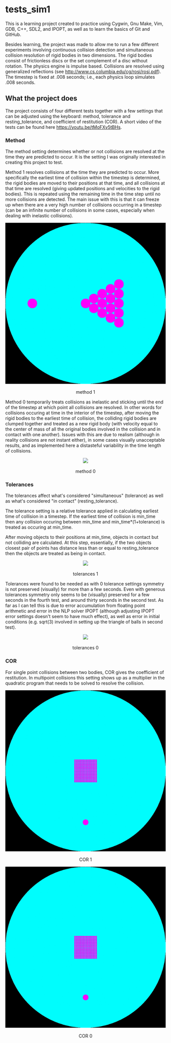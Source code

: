 # tests_sim1
This is a learning project created to practice using Cygwin, Gnu Make, Vim, GDB, C++, SDL2, and IPOPT, as well as to learn the basics of Git and GitHub.

Besides learning, the project was made to allow me to run a few different experiments involving continuous collision detection and simultaneous collision resolution of rigid bodies in two dimensions. The rigid bodies consist of frictionless discs or the set complement of a disc without rotation. The physics engine is impulse based. Collisions are resolved using generalized reflections (see http://www.cs.columbia.edu/cg/rosi/rosi.pdf). The timestep is fixed at .008 seconds; i.e., each physics loop simulates .008 seconds.

## What the project does
The project consists of four different tests together with a few settings that can be adjusted using the keyboard: method, tolerance and resting_tolerance, and coefficient of restitution (COR). A short video of the tests can be found here https://youtu.be/tMoFXv5tBHs.

### Method
The method setting determines whether or not collisions are resolved at the time they are predicted to occur. It is the setting I was originally interested in creating this project to test.

Method 1 resolves collisions at the time they are predicted to occur. More specifically the earliest time of collision within the timestep is determined, the rigid bodies are moved to their positions at that time, and all collisions at that time are resolved (giving updated positions and velocities to the rigid bodies). This is repeated using the remaining time in the time step until no more collisions are detected. The main issue with this is that it can freeze up when there are a very high number of collisions occurring in a timestep (can be an infinite number of collisions in some cases, especially when dealing with inelastic collisions).
<p align="center">
  <img width="" height="" src="https://github.com/UsernameInstance/tests_sim1/blob/master/readme_images/sim1_method1_test2.gif">
</p>
<p align="center">method 1</p>

Method 0 temporarily treats collisions as inelastic and sticking until the end of the timestep at which point all collisions are resolved. In other words for collisions occuring at time in the interior of the timestep, after moving the rigid bodies to the earliest time of collision, the colliding rigid bodies are clumped together and treated as a new rigid body (with velocity equal to the center of mass of all the original bodies involved in the collision and in contact with one another). Issues with this are due to realism (although in reality collisions are not instant either), in some cases visually unacceptable results, and as implemented here a distasteful variability in the time length of collisions.
<p align="center">
  <img width="" height="" src="https://github.com/UsernameInstance/tests_sim1/blob/master/readme_images/sim1_method0_test2.gif">
</p>
<p align="center">method 0</p>

### Tolerances
The tolerances affect what's considered "simultaneous" (tolerance) as well as what's considered "in contact" (resting_tolerance). 

The tolerance setting is a relative tolerance applied in calculating earliest time of collision in a timestep. If the earliest time of collision is min_time then any collision occuring between min_time and min_time*(1+tolerance) is treated as occuring at min_time. 

After moving objects to their positions at min_time, objects in contact but not colliding are calculated. At this step, essentially, if the two objects closest pair of points has distance less than or equal to resting_tolerance then the objects are treated as being in contact.
<p align="center">
  <img width="" height="" src="https://github.com/UsernameInstance/tests_sim1/blob/master/readme_images/sim1_tolerances1.gif">
</p>
<p align="center">tolerances 1</p>

Tolerances were found to be needed as with 0 tolerance settings symmetry is not preserved (visually) for more than a few seconds. Even with generous tolerances symmetry only seems to be (visually) preserved for a few seconds in the fourth test, and around thirty seconds in the second test. As far as I can tell this is due to error accumulation from floating point arithmetic and error in the NLP solver IPOPT (although adjusting IPOPT error settings doesn't seem to have much effect), as well as error in initial conditions (e.g. sqrt(3) involved in setting up the triangle of balls in second test).
<p align="center">
  <img width="" height="" src="https://github.com/UsernameInstance/tests_sim1/blob/master/readme_images/sim1_tolerances0.gif">
</p>
<p align="center">tolerances 0</p>

### COR
For single point collisions between two bodies, COR gives the coefficient of restitution. In multipoint collisions this setting shows up as a multiplier in the quadratic program that needs to be solved to resolve the collision.
<p align="center">
  <img width="" height="" src="https://github.com/UsernameInstance/tests_sim1/blob/master/readme_images/sim1_COR1.gif">
</p>
<p align="center">COR 1</p>

<p align="center">
  <img width="" height="" src="https://github.com/UsernameInstance/tests_sim1/blob/master/readme_images/sim1_COR0.gif">
</p>
<p align="center">COR 0</p>

